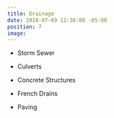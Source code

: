 ```yaml
---
title: Drainage
date: 2018-07-09 12:38:00 -05:00
position: 7
image: 
---
```


* Storm Sewer

* Culverts

* Concrete Structures

* French Drains

* Paving